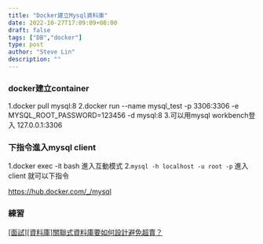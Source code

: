 ```yaml
---
title: "Docker建立Mysql資料庫"
date: 2022-10-27T17:09:09+08:00
draft: false
tags: ["DB","docker"]
type: post
author: "Steve Lin"
description: ""
---
```

### docker建立container
1.docker pull mysql:8
2.docker run --name mysql_test -p 3306:3306 -e MYSQL_ROOT_PASSWORD=123456 -d mysql:8
3.可以用mysql workbench登入 127.0.0.1:3306 
### 下指令進入mysql client
1.docker exec -it <container id> bash 進入互動模式
2.`mysql -h localhost -u root -p` 進入client 就可以下指令
    
https://hub.docker.com/_/mysql
    
### 練習
[[面試][資料庫]關聯式資料庫要如何設計避免超賣？](https://ithelp.ithome.com.tw/articles/10271229)